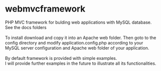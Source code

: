 # webmvcframework
PHP MVC framework for bulding web applications with MySQL database.<br>
See the docs folders<br/><br/>
To install download and copy it into an Apache web folder. Then goto to the config directory and modify application.config.php according to your MySQL server configuration and Apache web folder of your application.<br/><br/>
By default framework is provided with simple examples.<br>
I will provide further examples in the future to illustrate all its functionalities.
